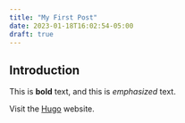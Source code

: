 ```yaml
---
title: "My First Post"
date: 2023-01-18T16:02:54-05:00
draft: true
---
```


## Introduction

This is **bold** text, and this is *emphasized* text.

Visit the [Hugo](https://gohugo.io) website.
